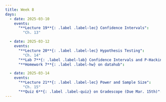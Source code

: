 ```yaml
---
title: Week 8
days:
  - date: 2025-03-10
    events:
      "**Lecture 19**{: .label .label-lec} Confidence Intervals":
        "Ch. 13"

  - date: 2025-03-12
    events:
      "**Lecture 20**{: .label .label-lec} Hypothesis Testing":
        "Ch. 14"
      "**Lab 7**{: .label .label-lab} Confidence Intervals and P-Hacking (Due Mar. 15th)":
      "**Homework 7**{: .label .label-hw} on datahub":

  - date: 2025-03-14
    events:
      "**Lecture 21**{: .label .label-lec} Power and Sample Size": 
        "Ch. 15"
      "**Quiz 6**{: .label .label-quiz} on Gradescope (Due Mar. 15th)":
---
```

